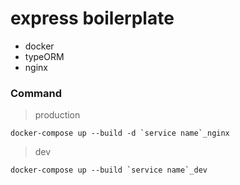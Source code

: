 # express boilerplate

- docker
- typeORM
- nginx

### Command

> production

```
docker-compose up --build -d `service name`_nginx
```

> dev

```
docker-compose up --build `service name`_dev
```
